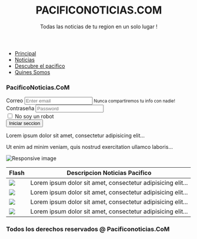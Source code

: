 <!DOCTYPE html>
<html lang="en">
<head>
  <title>Bootstrap Example</title>
  <meta charset="utf-8">
  <meta name="viewport" content="width=device-width, initial-scale=1">
  <link rel="stylesheet" href="https://maxcdn.bootstrapcdn.com/bootstrap/4.3.1/css/bootstrap.min.css">
  <script src="https://ajax.googleapis.com/ajax/libs/jquery/3.3.1/jquery.min.js"></script>
  <script src="https://cdnjs.cloudflare.com/ajax/libs/popper.js/1.14.7/umd/popper.min.js"></script>
  <script src="https://maxcdn.bootstrapcdn.com/bootstrap/4.3.1/js/bootstrap.min.js"></script>
</head>
<body>
<div class="container">
<header>
<div class="header">
  <h1>PACIFICONOTICIAS.COM</h1>
  <p>Todas las noticias de tu region en un solo lugar !</p> 
</div>
</header>
<nav>
<ul class="nav nav-tabs bg-primary">
  <li class="nav-item">
    <a class="nav-link active" href="home">Principal</a>
  </li>
  <li class="nav-item">
    <a class="nav-link" href="noticias">Noticias</a>
  </li>
  <li class="nav-item">
    <a class="nav-link" href="descubre">Descubre el pacifico</a>
  </li>
  <li class="nav-item">
    <a class="nav-link disabled" href="somos">Quines Somos</a>
  </li>
</ul>
</nav>
  <div class="row">
    <div class="col-sm-4">
		<aside>
      <h3>PacificoNoticias.CoM</h3>
			<form>
  <div class="form-group">
    <label for="exampleInputEmail1">Correo</label>
    <input type="email" class="form-control" id="exampleInputEmail1" aria-describedby="emailHelp" placeholder="Enter email">
    <small id="emailHelp" class="form-text text-muted">Nunca compartiremos tu info con nadie!</small>
  </div>
  <div class="form-group">
    <label for="exampleInputPassword1">Contraseña</label>
    <input type="password" class="form-control" id="exampleInputPassword1" placeholder="Password">
  </div>
  <div class="form-check">
    <input type="checkbox" class="form-check-input" id="exampleCheck1">
    <label class="form-check-label" for="exampleCheck1">No soy un robot</label>
  </div>
  <button type="submit" class="btn btn-primary">Iniciar seccion</button>
</form>
      <p>Lorem ipsum dolor sit amet, consectetur adipisicing elit...</p>
      <p>Ut enim ad minim veniam, quis nostrud exercitation ullamco laboris...</p>
			<img src="https://www.absolutviajes.com/wp-content/uploads/2009/10/playas.jpg" class="img-fluid" alt="Responsive image">
			</aside>	
    </div>
    <div class="col-sm-8">
		<section>
      <table class="table table-bordered">
  <thead>
    <tr>
      <th scope="col">Flash</th>
      <th scope="col">Descripcion Noticias Pacifico</th>
    </tr>
  </thead>
  <tbody>
    <tr>
      <td><img src="https://www.fillmurray.com/150/150"></td>
      <td>Lorem ipsum dolor sit amet, consectetur adipisicing elit...</td>
    </tr>
		<tr>
      <td><img src="https://loremflickr.com/150/150"></td>
      <td>Lorem ipsum dolor sit amet, consectetur adipisicing elit...</td>
    </tr>
		<tr>
      <td><img src="https://placekitten.com/150/150"></td>
      <td>Lorem ipsum dolor sit amet, consectetur adipisicing elit...</td>
    </tr>
		<tr>
      <td><img src="https://baconmockup.com/150/150"></td>
      <td>Lorem ipsum dolor sit amet, consectetur adipisicing elit...</td>
    </tr>
</tbody>
</table>
</section>
    </div>	
	<footer>
	<div class="row">
		<div class="col-sm">
		<h3>Todos los derechos reservados @ Pacificonoticias.CoM</h3>
		</div>
	</div>
	</footer>
	
</div>

</body>
</html>